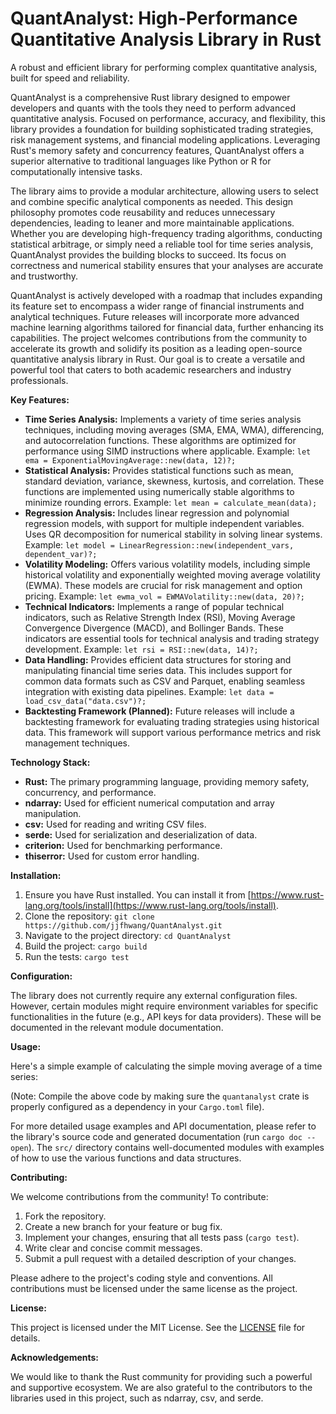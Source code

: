 # QuantAnalyst: High-Performance Quantitative Analysis Library in Rust

A robust and efficient library for performing complex quantitative analysis, built for speed and reliability.

QuantAnalyst is a comprehensive Rust library designed to empower developers and quants with the tools they need to perform advanced quantitative analysis. Focused on performance, accuracy, and flexibility, this library provides a foundation for building sophisticated trading strategies, risk management systems, and financial modeling applications. Leveraging Rust's memory safety and concurrency features, QuantAnalyst offers a superior alternative to traditional languages like Python or R for computationally intensive tasks.

The library aims to provide a modular architecture, allowing users to select and combine specific analytical components as needed. This design philosophy promotes code reusability and reduces unnecessary dependencies, leading to leaner and more maintainable applications. Whether you are developing high-frequency trading algorithms, conducting statistical arbitrage, or simply need a reliable tool for time series analysis, QuantAnalyst provides the building blocks to succeed. Its focus on correctness and numerical stability ensures that your analyses are accurate and trustworthy.

QuantAnalyst is actively developed with a roadmap that includes expanding its feature set to encompass a wider range of financial instruments and analytical techniques. Future releases will incorporate more advanced machine learning algorithms tailored for financial data, further enhancing its capabilities. The project welcomes contributions from the community to accelerate its growth and solidify its position as a leading open-source quantitative analysis library in Rust. Our goal is to create a versatile and powerful tool that caters to both academic researchers and industry professionals.

**Key Features:**

*   **Time Series Analysis:** Implements a variety of time series analysis techniques, including moving averages (SMA, EMA, WMA), differencing, and autocorrelation functions. These algorithms are optimized for performance using SIMD instructions where applicable. Example: `let ema = ExponentialMovingAverage::new(data, 12)?;`
*   **Statistical Analysis:** Provides statistical functions such as mean, standard deviation, variance, skewness, kurtosis, and correlation. These functions are implemented using numerically stable algorithms to minimize rounding errors. Example: `let mean = calculate_mean(data);`
*   **Regression Analysis:** Includes linear regression and polynomial regression models, with support for multiple independent variables. Uses QR decomposition for numerical stability in solving linear systems. Example: `let model = LinearRegression::new(independent_vars, dependent_var)?;`
*   **Volatility Modeling:** Offers various volatility models, including simple historical volatility and exponentially weighted moving average volatility (EWMA). These models are crucial for risk management and option pricing. Example: `let ewma_vol = EWMAVolatility::new(data, 20)?;`
*   **Technical Indicators:** Implements a range of popular technical indicators, such as Relative Strength Index (RSI), Moving Average Convergence Divergence (MACD), and Bollinger Bands. These indicators are essential tools for technical analysis and trading strategy development. Example: `let rsi = RSI::new(data, 14)?;`
*   **Data Handling:** Provides efficient data structures for storing and manipulating financial time series data. This includes support for common data formats such as CSV and Parquet, enabling seamless integration with existing data pipelines. Example: `let data = load_csv_data("data.csv")?;`
*   **Backtesting Framework (Planned):** Future releases will include a backtesting framework for evaluating trading strategies using historical data. This framework will support various performance metrics and risk management techniques.

**Technology Stack:**

*   **Rust:** The primary programming language, providing memory safety, concurrency, and performance.
*   **ndarray:** Used for efficient numerical computation and array manipulation.
*   **csv:** Used for reading and writing CSV files.
*   **serde:** Used for serialization and deserialization of data.
*   **criterion:** Used for benchmarking performance.
*   **thiserror:** Used for custom error handling.

**Installation:**

1.  Ensure you have Rust installed. You can install it from [https://www.rust-lang.org/tools/install](https://www.rust-lang.org/tools/install).
2.  Clone the repository: `git clone https://github.com/jjfhwang/QuantAnalyst.git`
3.  Navigate to the project directory: `cd QuantAnalyst`
4.  Build the project: `cargo build`
5.  Run the tests: `cargo test`

**Configuration:**

The library does not currently require any external configuration files. However, certain modules might require environment variables for specific functionalities in the future (e.g., API keys for data providers). These will be documented in the relevant module documentation.

**Usage:**

Here's a simple example of calculating the simple moving average of a time series:



(Note: Compile the above code by making sure the `quantanalyst` crate is properly configured as a dependency in your `Cargo.toml` file).

For more detailed usage examples and API documentation, please refer to the library's source code and generated documentation (run `cargo doc --open`). The `src/` directory contains well-documented modules with examples of how to use the various functions and data structures.

**Contributing:**

We welcome contributions from the community! To contribute:

1.  Fork the repository.
2.  Create a new branch for your feature or bug fix.
3.  Implement your changes, ensuring that all tests pass (`cargo test`).
4.  Write clear and concise commit messages.
5.  Submit a pull request with a detailed description of your changes.

Please adhere to the project's coding style and conventions. All contributions must be licensed under the same license as the project.

**License:**

This project is licensed under the MIT License. See the [LICENSE](https://github.com/jjfhwang/QuantAnalyst/blob/main/LICENSE) file for details.

**Acknowledgements:**

We would like to thank the Rust community for providing such a powerful and supportive ecosystem. We are also grateful to the contributors to the libraries used in this project, such as ndarray, csv, and serde.